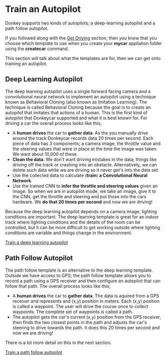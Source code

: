 # Train an Autopilot

Donkey supports two kinds of autopilots; a deep-learning autopilot and a path follow autopilot.  

If you followed along with the [Get Driving](./get_driving.md) section, then you know that you choose which template to use when you create your **mycar** appliation folder using the **createcar** command.

This section will talk about what the templates are for, then we can get onto training an autopilot.

## Deep Learning Autopilot
The deep learning autopilot uses a single forward facing camera and a convolutional neural network to implement an autopilot using a technique known as Behavioral Cloning (also known as Imitation Learning).  The technique is called Behavioral Cloning because the goal is to create an autopilot that imitates that actions of a human.  This is the first kind of autopilot that Donkeycar supported and what it is best known for.  For driving a car the overall process looks like this;

- A **human drives** the car to **gather data**. As the you manually drive around the track Donkeycar records data 20 times per second.  Each piece of data has 3 components; a camera image, the throttle value and the steering values that were in place at the time the image was taken. We want about 10,000 of these.
- **Clean the data**.  We don't want driving mistakes in the data; things like driving off the track or crashing into an obstacle.  Alternatively, we can delete such data while we are driving so it never get's into the data set.
- Use the collected data to calculate (**train**) **a Convolutional Neural Network**.
- Use the trained CNN to **infer the throttle and steering values** given an image.  So when we are in autopilot mode, we take an image, give it to the CNN, get the throttle and steering and put those into the cars hardware.  We **do that 20 times per second** and now we are driving!

Because the deep learning autopilot depends on a camera image, lighting conditions are important.  The deep learning template is great for an indoor track where lighting conditions and the details of the room can be controlled, but it can be more difficult to get working outside where lighting conditions are variable and things change in the environment.  

[Train a deep learning autopilot](./deep_learning/train_autopilot.md)

## Path Follow Autopilot
The path follow template is an alternative to the deep learning template.  Outside we have access to GPS; the path follow template allows you to record a path using a GPS receiver and then configure an autopilot that can follow that path.  The overall process looks like this;

- A **human drives** the car to **gather data**. The data is aquired from a GPS receiver and represents and (x,y) position in meters.  Each (x,y) position is called a waypoint.  The user will drive the course once to collect waypoints.  The complete set of waypoints is called a path.
- The autopilot gets the car's current (x,y) position from the GPS receiver, then finds the two closest points in the path and adjusts the car's steering to drive towards the path.  It does this 20 times per second and now we are driving!  

There is a lot more detail on this in the next section.

[Train a path follow autopilot](./path_follow/path_follow.md)

